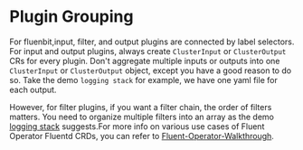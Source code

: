 

# Plugin Grouping

For fluenbit,input, filter, and output plugins are connected by label selectors. For input and output plugins, always create `ClusterInput` or `ClusterOutput` CRs for every plugin. Don't aggregate multiple inputs or outputs into one `ClusterInput` or `ClusterOutput` object, except you have a good reason to do so. Take the demo `logging stack` for example, we have one yaml file for each output.

However, for filter plugins, if you want a filter chain, the order of filters matters. You need to organize multiple filters into an array as the demo [logging stack](https://github.com/fluent/fluent-operator/blob/master/manifests/logging-stack/filter-kubernetes.yaml) suggests.For more info on various use cases of Fluent Operator Fluentd CRDs, you can refer to [Fluent-Operator-Walkthrough](https://github.com/kubesphere-sigs/fluent-operator-walkthrough#fluent-bit--fluentd-mode).



